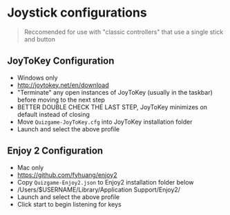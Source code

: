 # Joystick configurations
> Reccomended for use with "classic controllers" that use a single stick and button

## JoyToKey Configuration
* Windows only
* http://joytokey.net/en/download
* "Terminate" any open instances of JoyToKey (usually in the taskbar) before moving to the next step
* BETTER DOUBLE CHECK THE LAST STEP, JoyToKey minimizes on default instead of closing
* Move `Quizgame-JoyToKey.cfg` into JoyToKey installation folder
* Launch and select the above profile

## Enjoy 2 Configuration
* Mac only
* https://github.com/fyhuang/enjoy2
* Copy `Quizgame-Enjoy2.json` to Enjoy2 installation folder below
* /Users/$USERNAME/Library/Application Support/Enjoy2/
* Launch and select the above profile
* Click start to begin listening for keys
